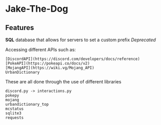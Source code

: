 # Jake-The-Dog

## Features

**SQL** database that allows for servers to set a custom prefix *Deprecated*

Accessing different APIs such as:
```
[DiscordAPI](https://discord.com/developers/docs/reference)
[PokeAPI](https://pokeapi.co/docs/v2)
[MojangAPI](https://wiki.vg/Mojang_API)
UrbanDictionary
```

These are all done through the use of different libraries
```
discord.py -> interactions.py
pokepy
mojang
urbandictionary_top
mcstatus
sqlite3
requests
```
